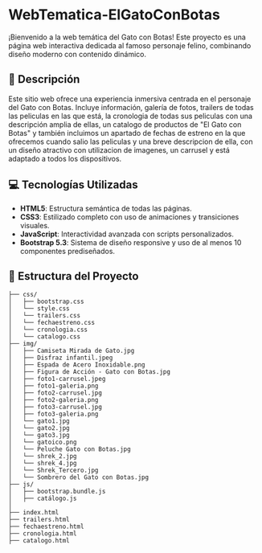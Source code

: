 # WebTematica-ElGatoConBotas

¡Bienvenido a la web temática del Gato con Botas! Este proyecto es una página web interactiva dedicada al famoso personaje felino, combinando diseño moderno con contenido dinámico.

## 📌 Descripción

Este sitio web ofrece una experiencia inmersiva centrada en el personaje del Gato con Botas. Incluye información, galería de fotos, trailers de todas las peliculas en las que está, la cronologia de todas sus peliculas con una descripción amplia de ellas, un catalogo de productos de "El Gato con Botas" y también incluimos un apartado de fechas de estreno en la que ofrecemos cuando salio las peliculas y una breve descripcion de ella, con un diseño atractivo con utilizacion de imagenes, un carrusel y está adaptado a todos los dispositivos.

## 💻 Tecnologías Utilizadas

- **HTML5**: Estructura semántica de todas las páginas.
- **CSS3**: Estilizado completo con uso de animaciones y transiciones visuales.
- **JavaScript**: Interactividad avanzada con scripts personalizados.
- **Bootstrap 5.3**: Sistema de diseño responsive y uso de al menos 10 componentes prediseñados.

## 📁 Estructura del Proyecto
```plaintext
├── css/
│   ├── bootstrap.css
│   └── style.css
│   └── trailers.css
│   └── fechaestreno.css
│   └── cronologia.css
│   └── catalogo.css
├── img/
│   ├── Camiseta Mirada de Gato.jpg
│   ├── Disfraz infantil.jpeg
│   ├── Espada de Acero Inoxidable.png
│   ├── Figura de Acción - Gato con Botas.jpg
│   ├── foto1-carrusel.jpeg
│   ├── foto1-galeria.png
│   ├── foto2-carrusel.jpg
│   ├── foto2-galeria.png
│   ├── foto3-carrusel.jpg
│   ├── foto3-galeria.png
│   └── gato1.jpg
│   └── gato2.jpg
│   └── gato3.jpg
│   └── gatoico.png
│   └── Peluche Gato con Botas.jpg
│   └── shrek_2.jpg
│   └── shrek_4.jpg
│   └── Shrek_Tercero.jpg
│   └── Sombrero del Gato con Botas.jpg
├── js/
│   ├── bootstrap.bundle.js
│   ├── catálogo.js
│   
├── index.html
├── trailers.html
├── fechaestreno.html
├── cronologia.html
├── catalogo.html
```